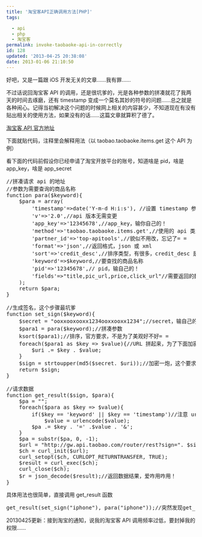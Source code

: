 ```yaml
---
title: '淘宝客API正确调用方法[PHP]'
tags: 

  - api
  - php
  - 淘宝客
permalink: invoke-taobaoke-api-in-correctly
id: 128
updated: '2013-04-25 20:38:08'
date: 2013-01-06 21:10:50
---
```


好吧，又是一篇跟 iOS 开发无关的文章……我有罪……

不过话说回淘宝客 API 的调用，还是很坑爹的，光是各种参数的拼凑就花了我两天的时间去琢磨，还有 timestamp 变成一个莫名其妙的符号的问题……总之就是各种闹心。记得当初解决这个问题的时候网上相关的内容甚少，不知道现在有没有贴出相关的使用方法，如果没有的话……这篇文章就算积了德了。

<a href="http://open.taobao.com/doc/api_cat_detail.htm?spm=0.0.0.42.B7Gt8w&amp;cat_id=38&amp;category_id=102">淘宝客 API 官方地址</a>

下面就贴代码，注释里会解释用法（以 taobao.taobaoke.items.get 这个 API 为例）

看下面的代码前假设你已经申请了淘宝开放平台的账号，知道啥是 pid，啥是 app_key，啥是 app_secret
<pre class="lang:php decode:true brush: php;fontsize: 100; first-line: 1;">//拼凑请求 api 的地址
//参数为需要查询的商品名称
function para($keyword){
	$para = array(
		'timestamp'=&gt;date('Y-m-d H:i:s'), //设置 timestamp 参数，无需变更
		'v'=&gt;'2.0',//api 版本无需变更
		'app_key'=&gt;'12345678',//app_key，输你自己的！
		'method'=&gt;'taobao.taobaoke.items.get',//使用的 api 类型，自己看着调吧
		'partner_id'=&gt;'top-apitools',//貌似不用改，忘记了= =
		'format'=&gt;'json',//返回格式，json 或 xml
		'sort'=&gt;'credit_desc',//排序类型，有很多，credit_desc 是按信用降序，具体看官方文档
		'keyword'=&gt;$keyword,//要查找的商品名称
		'pid'=&gt;'12345678',// pid，输自己的！
		'fields'=&gt;"title,pic_url,price,click_url"//需要返回的数据类型，由于我只需要标题、图片、价格和链接，所以我只填了这4个，具体还可以返回什么看官方文档！
	);
	return $para;
}

//生成签名，这个步骤最坑爹
function set_sign($keyword){
	$secret = "ooxxooxooxx1234ooxxooxx1234";//secret，输自己的！！
	$para1 = para($keyword);//拼凑参数
	ksort($para1);//排序，官方要求，不是为了美观好不好= =
	foreach($para1 as $key =&gt; $value){//URL 拼起来，为了下面加密生成签名用
		$uri .= $key . $value;
	}
	$sign = strtoupper(md5($secret. $uri));//加密一炮，这个要求也是淘宝官方的，把secret和uri拼起来，然后md5，再全部取大写
	return $sign;
}

//请求数据
function get_result($sign, $para){
	$pa = "";
	foreach($para as $key =&gt; $value){
		if($key == 'keyword' || $key == 'timestamp')//注意 urlencode
			$value = urlencode($value);
		$pa .= $key . '=' .$value . '&amp;';
	}
	$pa = substr($pa, 0, -1);
	$url = "http://gw.api.taobao.com/router/rest?sign=". $sign.'&amp;'. $pa;
	$ch = curl_init($url);
	curl_setopt($ch, CURLOPT_RETURNTRANSFER, TRUE);
	$result = curl_exec($ch);
	curl_close($ch);
	$r = json_decode($result);//返回数据结果，爱咋用咋用！
}</pre>
具体用法也很简单，直接调用 get_result 函数
<pre class="lang:php decode:true brush: php;fontsize: 100; first-line: 1;">get_result(set_sign("iphone"), para("iphone"));//突然发现get_result这个函数设计的也很坑爹，懒得优化了，将就着用吧！</pre>
20130425更新：接到淘宝的通知，说我的淘宝客 API 调用频率过低，要封掉我的权限……